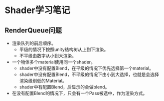 # Shader学习笔记
## RenderQueue问题
* 渲染队列的前后顺序。
    * 平级的情况下按照unity结构树从上到下渲染。
    * 不平级由数字从小到大渲染。
* 一个物体多个material使用同一个shader。
    * shader中没有配置Blend，在平级的情况下优先选择第一个material。
    * shader中没有配置Blend，不平级的情况下由小到大选择，也就是会选择渲染级别低的Material。
    * shader中有配置Blend，后显示的会做blend。
* 在没有配置Blend的情况下，只会有一个Pass被选中，作为渲染方式。